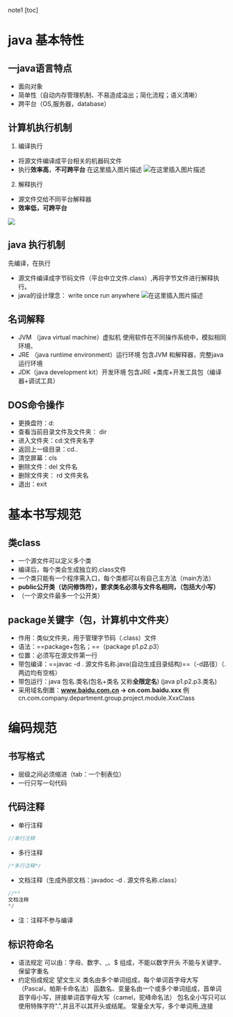  note1
 [toc]
# java 基本特性
## 一java语言特点
 - 面向对象
 - 简单性（自动内存管理机制、不易造成溢出；简化流程；语义清晰）
 - 跨平台（OS,服务器，database）
## 计算机执行机制
1. 编译执行
 - 将源文件编译成平台相关的机器码文件
 - 执行**效率高**，**不可跨平台**
 在这里插入图片描述
![在这里插入图片描述](https://img-blog.csdnimg.cn/20210127135959366.png?x-oss-process=image/watermark,type_ZmFuZ3poZW5naGVpdGk,shadow_10,text_aHR0cHM6Ly9ibG9nLmNzZG4ubmV0L3dlaXhpbl80NTU2ODkxOQ==,size_16,color_FFFFFF,t_70)
2. 解释执行
- 源文件交给不同平台解释器
- **效率低，可跨平台**

![](https://img-blog.csdnimg.cn/2021012714020611.png?x-oss-process=image/watermark,type_ZmFuZ3poZW5naGVpdGk,shadow_10,text_aHR0cHM6Ly9ibG9nLmNzZG4ubmV0L3dlaXhpbl80NTU2ODkxOQ==,size_16,color_FFFFFF,t_70)
## java 执行机制
先编译，在执行
- 源文件编译成字节码文件（平台中立文件.class）,再将字节文件进行解释执行。
- java的设计理念： write once run anywhere
![在这里插入图片描述](https://img-blog.csdnimg.cn/20210127140522537.png?x-oss-process=image/watermark,type_ZmFuZ3poZW5naGVpdGk,shadow_10,text_aHR0cHM6Ly9ibG9nLmNzZG4ubmV0L3dlaXhpbl80NTU2ODkxOQ==,size_16,color_FFFFFF,t_70)
## 名词解释
- JVM （java virtual machine）虚拟机
使用软件在不同操作系统中，模拟相同环境、
- JRE （java runtime environment）运行环境
包含JVM 和解释器，完整java运行环境
- JDK（java development kit）开发环境
包含JRE +类库+开发工具包（编译器+调试工具）
## DOS命令操作
- 更换盘符：d:
- 查看当前目录文件及文件夹： dir
- 进入文件夹：cd:文件夹名字
- 返回上一级目录：cd..
- 清空屏幕：cls
- 删除文件：del 文件名
- 删除文件夹： rd 文件夹名
- 退出：exit
# 基本书写规范
## 类class
- 一个源文件可以定义多个类
- 编译后，每个类会生成独立的.class文件
- 一个类只能有一个程序需入口，每个类都可以有自己主方法（main方法）
- **public公开类（访问修饰符），要求类名必须与文件名相同，（包括大小写）**
- （一个源文件最多一个公开类）

## package关键字（包，计算机中文件夹）
- 作用：类似文件夹，用于管理字节码（.class）文件
- 语法：==package+包名；==（package p1.p2.p3）
- 位置：必须写在源文件第一行
- 带包编译：==javac -d . 源文件名称.java(自动生成目录结构)==（-d路径）（.两边均有空格）
- 带包运行：java 包名.类名(包名+类名 又称**全限定名**) 
(java p1.p2.p3.类名) 
- 采用域名倒置：**www.baidu.com.cn -> cn.com.baidu.xxx**
例cn.com.company.department.group.project.module.XxxClass
# 编码规范
## 书写格式
- 层级之间必须缩进（tab：一个制表位）
- 一行只写一句代码
## 代码注释
- 单行注释

```java
//单行注释 
```

- 多行注释

```java
/*多行注释*/
```
- 文档注释（生成外部文档：javadoc -d . 源文件名称.class）

```java
//**
文档注释
*/
```
- 注：注释不参与编译
## 标识符命名
- 语法规定
	可以由：字母、数字、_、$ 组成，不能以数字开头
	不能与关键字、保留字重名
- 约定俗成规定
	望文生义
	类名由多个单词组成，每个单词首字母大写（Pascal，帕斯卡命名法）
	函数名、变量名由一个或多个单词组成，首单词首字母小写，拼接单词首字母大写（camel，驼峰命名法）
	包名全小写只可以使用特殊字符".",并且不以其开头或结尾。
	常量全大写，多个单词用_连接
	



